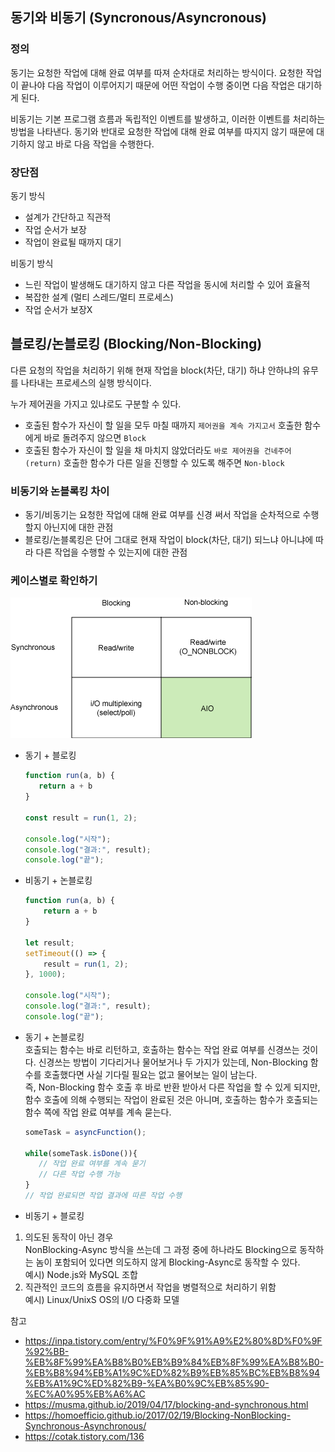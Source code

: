 ## 동기와 비동기 (Syncronous/Asyncronous)

### 정의
동기는 요청한 작업에 대해 완료 여부를 따져 순차대로 처리하는 방식이다.
요청한 작업이 끝나야 다음 작업이 이루어지기 때문에 어떤 작업이 수행 중이면 다음 작업은 대기하게 된다.

비동기는 기본 프로그램 흐름과 독립적인 이벤트를 발생하고, 이러한 이벤트를 처리하는 방법을 나타낸다.
동기와 반대로 요청한 작업에 대해 완료 여부를 따지지 않기 때문에 대기하지 않고 바로 다음 작업을 수행한다.

### 장단점
동기 방식  
- 설계가 간단하고 직관적
- 작업 순서가 보장  
- 작업이 완료될 때까지 대기

비동기 방식
- 느린 작업이 발생해도 대기하지 않고 다른 작업을 동시에 처리할 수 있어 효율적
- 복잡한 설계 (멀티 스레드/멀티 프로세스)
- 작업 순서가 보장X

## 블로킹/논블로킹 (Blocking/Non-Blocking)
다른 요청의 작업을 처리하기 위해 현재 작업을 block(차단, 대기) 하냐 안하냐의 유무를 나타내는 프로세스의 실행 방식이다.   

누가 제어권을 가지고 있냐로도 구분할 수 있다.
- 호출된 함수가 자신이 할 일을 모두 마칠 때까지 `제어권을 계속 가지고서` 호출한 함수에게 바로 돌려주지 않으면 `Block`
- 호출된 함수가 자신이 할 일을 채 마치지 않았더라도 `바로 제어권을 건네주어(return)` 호출한 함수가 다른 일을 진행할 수 있도록 해주면 `Non-block`


### 비동기와 논블록킹 차이
- 동기/비동기는 요청한 작업에 대해 완료 여부를 신경 써서 작업을 순차적으로 수행할지 아닌지에 대한 관점
- 블로킹/논블록킹은 단어 그대로 현재 작업이 block(차단, 대기) 되느냐 아니냐에 따라 다른 작업을 수행할 수 있는지에 대한 관점

### 케이스별로 확인하기
![Boost application performance using asynchronous I/O](./SyncronousAndAsyncronous/aio.gif)
- 동기 + 블로킹
   ```javascript
  function run(a, b) {
      return a + b
  }
  
  const result = run(1, 2);
  
  console.log("시작");
  console.log("결과:", result);
  console.log("끝");
  ```

- 비동기 + 논블로킹
  ``` javascript
  function run(a, b) {
      return a + b
  }
  
  let result;
  setTimeout(() => {
      result = run(1, 2);
  }, 1000);
  
  console.log("시작");
  console.log("결과:", result);
  console.log("끝");
  ```

- 동기 + 논블로킹  
 호출되는 함수는 바로 리턴하고, 호출하는 함수는 작업 완료 여부를 신경쓰는 것이다. 신경쓰는 방법이 기다리거나 물어보거나 두 가지가 있는데, Non-Blocking 함수를 호출했다면 사실 기다릴 필요는 없고 물어보는 일이 남는다.  
 즉, Non-Blocking 함수 호출 후 바로 반환 받아서 다른 작업을 할 수 있게 되지만, 함수 호출에 의해 수행되는 작업이 완료된 것은 아니며, 호출하는 함수가 호출되는 함수 쪽에 작업 완료 여부를 계속 묻는다.
  ```javascript
  someTask = asyncFunction();
 
  while(someTask.isDone()){
     // 작업 완료 여부를 계속 묻기
     // 다른 작업 수행 가능
  }
  // 작업 완료되면 작업 결과에 따른 작업 수행
  ```

- 비동기 + 블로킹  
1. 의도된 동작이 아닌 경우  
NonBlocking-Async 방식을 쓰는데 그 과정 중에 하나라도 Blocking으로 동작하는 놈이 포함되어 있다면 의도하지 않게 Blocking-Async로 동작할 수 있다.    
예시) Node.js와 MySQL 조합    
2. 직관적인 코드의 흐름을 유지하면서 작업을 병렬적으로 처리하기 위함    
예시) Linux/UnixS OS의 I/O 다중화 모델   

참고  
- https://inpa.tistory.com/entry/%F0%9F%91%A9%E2%80%8D%F0%9F%92%BB-%EB%8F%99%EA%B8%B0%EB%B9%84%EB%8F%99%EA%B8%B0-%EB%B8%94%EB%A1%9C%ED%82%B9%EB%85%BC%EB%B8%94%EB%A1%9C%ED%82%B9-%EA%B0%9C%EB%85%90-%EC%A0%95%EB%A6%AC  
- https://musma.github.io/2019/04/17/blocking-and-synchronous.html 
- https://homoefficio.github.io/2017/02/19/Blocking-NonBlocking-Synchronous-Asynchronous/  
- https://cotak.tistory.com/136  
